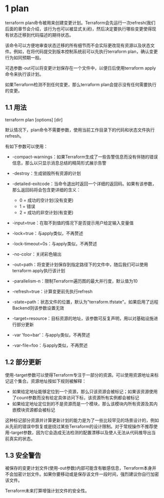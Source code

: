 
# 1 plan

terraform plan命令被用来创建变更计划。Terraform会先运行一次refresh(我们后面的章节会介绍，该行为也可以被显式关闭)，然后决定要执行哪些变更使得现有状态迁移到代码描述的期待状态。

该命令可以方便地审查状态迁移的所有细节而不会实际更改现有资源以及状态文件。例如，在将代码提交到版本控制系统前可以先执行terraform plan，确认变更行为如同预期一般。

可选参数-out可以将变更计划保存在一个文件中，以便日后使用terraform apply命令来执行该计划。

如果Terraform检测不到任何变更，那么terraform plan会提示没有任何需要执行的变更。

## 1.1 用法

terraform plan [options] [dir]

默认情况下，plan命令不需要参数，使用当前工作目录下的代码和状态文件执行refresh。

有如下参数可以使用：

- -compact-warnings：如果Terraform生成了一些告警信息而没有伴随的错误信息，那么以只显示消息总结的精简形式展示告警
- -destroy：生成销毁所有资源的计划
- -detailed-exitcode：当命令退出时返回一个详细的返回码。如果有该参数，那么返回码将会包含更详细的含义：
    - 0 = 成功的空计划(没有变更)
    - 1 = 错误
    - 2 = 成功的非空计划(有变更)
    
- -input=true：在取不到值的情况下是否提示用户给定输入变量值
- -lock=true：与apply类似，不再赘述
- -lock-timeout=0s：与apply类似，不再赘述
- -no-color：关闭彩色输出
- -out=path：将变更计划保存到指定路径下的文件中，随后我们可以使用terraform apply执行该计划
- -parallelism-n：限制Terraform遍历图的最大并行度，默认值为10
- -refresh=true：计算变更前先执行refresh
- -state=path：状态文件的位置，默认为"terraform.tfstate"。如果启用了远程Backend则该参数设置无效
- -target=resource：目标资源的地址，该参数可反复声明，用以对基础设施进行部分更新
- -var 'foo=bar'：与apply类似，不再赘述
- -var-file=foo：与apply类似，不再赘述

## 1.2 部分更新

使用-target参数可以使得Terraform专注于一部分的资源。可以使用资源地址来标记这个集合。资源地址按如下规则被解释：

- 如果给定地址能够定位到一个资源，那么只该资源会被标记；如果该资源使用了count参数而没有给定具体访问下标，该资源所有实例都会被标记
- 如果给定地址定位到的不是资源而是一个模块，那么该模块内所有资源及其内嵌模块资源都会被标记

这种标记部分资源并计算更新计划的能力是为了一些比较罕见的场景设计的，例如从先前的错误中恢复或是绕过某些Terraform的设计限制。对于常规操作不推荐使用-target参数，因为它会造成无法检测的配置漂移以及使人无法从代码推导出当前真实的状态。

## 1.3 安全警告

被保存的变更计划文件(使用-out参数)内部可能含有敏感信息，Terraform本身并不会加密计划文件。如果你要移动或是保存该文件一段时间，强烈建议你自行加密该文件。

Terraform未来打算增强计划文件的安全性。
